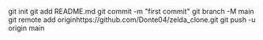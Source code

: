 git init
git add README.md
git commit -m "first commit"
git branch -M main
git remote add originhttps://github.com/Donte04/zelda_clone.git
git push -u origin main
